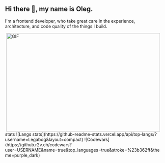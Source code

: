 ## Hi there 👋, my name is Oleg.

I'm a frontend developer, who take great care in the experience, architecture, and code quality of the things I build.

 <img align="right" alt="GIF" src="https://github.com/abhisheknaiidu/abhisheknaiidu/blob/master/code.gif?raw=true" width="500" height="320" />
stats
![Langs stats](https://github-readme-stats.vercel.app/api/top-langs/?username=Legabog&layout=compact)
![Codewars](https://github.r2v.ch/codewars?user=USERNAME&name=true&top_languages=true&stroke=%23b362ff&theme=purple_dark)


